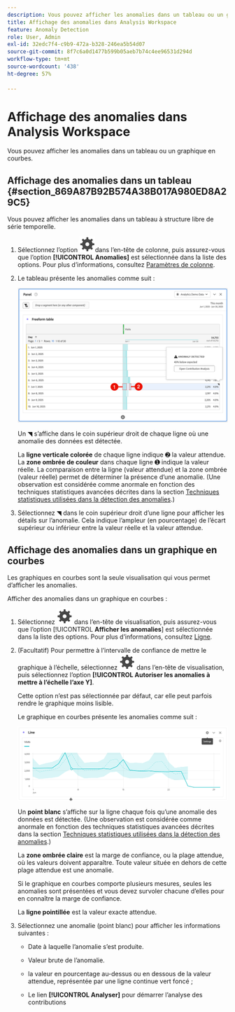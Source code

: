 ```yaml
---
description: Vous pouvez afficher les anomalies dans un tableau ou un graphique en courbes.
title: Affichage des anomalies dans Analysis Workspace
feature: Anomaly Detection
role: User, Admin
exl-id: 32edc7f4-c9b9-472a-b328-246ea5b54d07
source-git-commit: 8f7c6a0d1477b599b05aeb7b74c4ee96531d294d
workflow-type: tm+mt
source-wordcount: '438'
ht-degree: 57%

---
```


# Affichage des anomalies dans Analysis Workspace

Vous pouvez afficher les anomalies dans un tableau ou un graphique en courbes.

## Affichage des anomalies dans un tableau {#section_869A87B92B574A38B017A980ED8A29C5}

Vous pouvez afficher les anomalies dans un tableau à structure libre de série temporelle.

1. Sélectionnez l’option ![Paramètre](/help/assets/icons/Setting.svg)dans l’en-tête de colonne, puis assurez-vous que l’option **[!UICONTROL Anomalies]** est sélectionnée dans la liste des options. Pour plus d’informations, consultez [Paramètres de colonne](/help/analyze/analysis-workspace/visualizations/freeform-table/column-row-settings/column-settings.md).

1. Le tableau présente les anomalies comme suit :

   ![ Anomalies détectées ](assets/anomaly-detected.png)

   Un ◥ s’affiche dans le coin supérieur droit de chaque ligne où une anomalie des données est détectée.

   La **ligne verticale colorée** de chaque ligne indique ➋ la valeur attendue. La **zone ombrée de couleur** dans chaque ligne ➊ indique la valeur réelle. La comparaison entre la ligne (valeur attendue) et la zone ombrée (valeur réelle) permet de déterminer la présence d’une anomalie. (Une observation est considérée comme anormale en fonction des techniques statistiques avancées décrites dans la section [Techniques statistiques utilisées dans la détection des anomalies](/help/analyze/analysis-workspace/c-anomaly-detection/statistics-anomaly-detection.md).)

1. Sélectionnez ◥ dans le coin supérieur droit d’une ligne pour afficher les détails sur l’anomalie. Cela indique l’ampleur (en pourcentage) de l’écart supérieur ou inférieur entre la valeur réelle et la valeur attendue.

## Affichage des anomalies dans un graphique en courbes

Les graphiques en courbes sont la seule visualisation qui vous permet d’afficher les anomalies.

Afficher des anomalies dans un graphique en courbes :

1. Sélectionnez ![Paramètre](/help/assets/icons/Setting.svg) dans l’en-tête de visualisation, puis assurez-vous que l’option [!UICONTROL **Afficher les anomalies**] est sélectionnée dans la liste des options. Pour plus d’informations, consultez [Ligne](/help/analyze/analysis-workspace/visualizations/line.md).

1. (Facultatif) Pour permettre à l’intervalle de confiance de mettre le graphique à l’échelle, sélectionnez ![Paramétrage](/help/assets/icons/Setting.svg) dans l’en-tête de visualisation, puis sélectionnez l’option **[!UICONTROL Autoriser les anomalies à mettre à l’échelle l’axe Y]**.

   Cette option n’est pas sélectionnée par défaut, car elle peut parfois rendre le graphique moins lisible.

   Le graphique en courbes présente les anomalies comme suit :

   ![Visualisation en ligne des anomalies détectées](assets/anomaly-detected-line.gif)

   Un **point blanc** s’affiche sur la ligne chaque fois qu’une anomalie des données est détectée. (Une observation est considérée comme anormale en fonction des techniques statistiques avancées décrites dans la section [Techniques statistiques utilisées dans la détection des anomalies](/help/analyze/analysis-workspace/c-anomaly-detection/statistics-anomaly-detection.md).)

   La **zone ombrée claire** est la marge de confiance, ou la plage attendue, où les valeurs doivent apparaître. Toute valeur située en dehors de cette plage attendue est une anomalie.

   Si le graphique en courbes comporte plusieurs mesures, seules les anomalies sont présentées et vous devez survoler chacune d’elles pour en connaître la marge de confiance.

   La **ligne pointillée** est la valeur exacte attendue.

1. Sélectionnez une anomalie (point blanc) pour afficher les informations suivantes :

   * Date à laquelle l’anomalie s’est produite.

   * Valeur brute de l’anomalie.

   * la valeur en pourcentage au-dessus ou en dessous de la valeur attendue, représentée par une ligne continue vert foncé ;

   * Le lien **[!UICONTROL Analyser]** pour démarrer l’analyse des contributions







